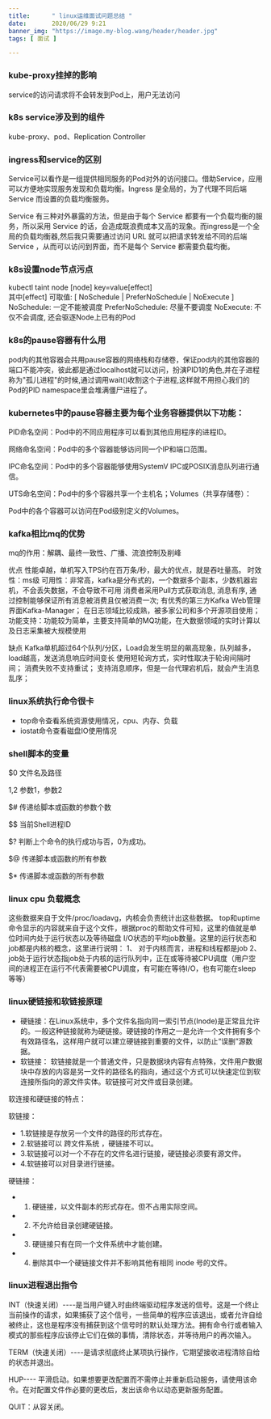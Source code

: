 ```yaml
---
title:      " linux运维面试问题总结 "
date:       2020/06/29 9:21
banner_img: "https://image.my-blog.wang/header/header.jpg"
tags: [ 面试 ]

---
```


### kube-proxy挂掉的影响

service的访问请求将不会转发到Pod上，用户无法访问

### k8s service涉及到的组件

kube-proxy、pod、Replication Controller

### ingress和service的区别

Service可以看作是一组提供相同服务的Pod对外的访问接口。借助Service，应用可以方便地实现服务发现和负载均衡。Ingress 是全局的，为了代理不同后端 Service 而设置的负载均衡服务。

Service 有三种对外暴露的方法，但是由于每个 Service 都要有一个负载均衡的服务，所以采用 Service 的话，会造成既浪费成本又高的现象。而ingress是一个全局的负载均衡器,然后我只需要通过访问 URL 就可以把请求转发给不同的后端 Service ，从而可以访问到界面，而不是每个 Service 都需要负载均衡。
### k8s设置node节点污点
kubectl taint node [node] key=value[effect]   
     其中[effect] 可取值: [ NoSchedule | PreferNoSchedule | NoExecute ]
      NoSchedule: 一定不能被调度
      PreferNoSchedule: 尽量不要调度
      NoExecute: 不仅不会调度, 还会驱逐Node上已有的Pod

### k8s的pause容器有什么用

pod内的其他容器会共用pause容器的网络栈和存储卷，保证pod内的其他容器的端口不能冲突，彼此都是通过localhost就可以访问，扮演PID1的角色,并在子进程称为"孤儿进程"的时候,通过调用wait()收割这个子进程,这样就不用担心我们的Pod的PID namespace里会堆满僵尸进程了。

### kubernetes中的pause容器主要为每个业务容器提供以下功能：

PID命名空间：Pod中的不同应用程序可以看到其他应用程序的进程ID。

网络命名空间：Pod中的多个容器能够访问同一个IP和端口范围。

IPC命名空间：Pod中的多个容器能够使用SystemV IPC或POSIX消息队列进行通信。

UTS命名空间：Pod中的多个容器共享一个主机名；Volumes（共享存储卷）：

Pod中的各个容器可以访问在Pod级别定义的Volumes。

### kafka相比mq的优势

mq的作用：解耦、最终一致性、广播、流浪控制及削峰

优点
 性能卓越，单机写入TPS约在百万条/秒，最大的优点，就是吞吐量高。
 时效性：ms级
 可用性：非常高，kafka是分布式的，一个数据多个副本，少数机器宕机，不会丢失数据，不会导致不可用
 消费者采用Pull方式获取消息, 消息有序, 通过控制能够保证所有消息被消费且仅被消费一次;
 有优秀的第三方Kafka Web管理界面Kafka-Manager；
 在日志领域比较成熟，被多家公司和多个开源项目使用；
 功能支持：功能较为简单，主要支持简单的MQ功能，在大数据领域的实时计算以及日志采集被大规模使用

缺点
 Kafka单机超过64个队列/分区，Load会发生明显的飙高现象，队列越多，load越高，发送消息响应时间变长
 使用短轮询方式，实时性取决于轮询间隔时间；
 消费失败不支持重试；
 支持消息顺序，但是一台代理宕机后，就会产生消息乱序；

### linux系统执行命令很卡

- top命令查看系统资源使用情况，cpu、内存、负载
- iostat命令查看磁盘IO使用情况

### shell脚本的变量

$0  文件名及路径

$1,$2  参数1，参数2

$#  传递给脚本或函数的参数个数

$$  当前Shell进程ID

$?  判断上个命令的执行成功与否，0为成功。

$@  传递脚本或函数的所有参数

$*  传递脚本或函数的所有参数

### linux cpu 负载概念

这些数据来自于文件/proc/loadavg，内核会负责统计出这些数据。
top和uptime命令显示的内容就来自于这个文件，根据proc的帮助文件可知，这里的值就是单位时间内处于运行状态以及等待磁盘 I/O状态的平均job数量。这里的运行状态和job都是内核的概念，这里进行说明：
1、 对于内核而言，进程和线程都是job
2、 job处于运行状态指job处于内核的运行队列中，正在或等待被CPU调度（用户空间的进程正在运行不代表需要被CPU调度，有可能在等待I/O，也有可能在sleep等等）

### linux硬链接和软链接原理

- 硬链接：在Linux系统中，多个文件名指向同一索引节点(Inode)是正常且允许的。一般这种链接就称为硬链接。硬链接的作用之一是允许一个文件拥有多个有效路径名，这样用户就可以建立硬链接到重要的文件，以防止“误删”源数据。
- 软链接： 软链接就是一个普通文件，只是数据块内容有点特殊，文件用户数据块中存放的内容是另一文件的路径名的指向，通过这个方式可以快速定位到软连接所指向的源文件实体。软链接可对文件或目录创建。

软连接和硬链接的特点：

软链接：

- 1.软链接是存放另一个文件的路径的形式存在。
- 2.软链接可以 跨文件系统 ，硬链接不可以。
- 3.软链接可以对一个不存在的文件名进行链接，硬链接必须要有源文件。
- 4.软链接可以对目录进行链接。

硬链接：

- 1. 硬链接，以文件副本的形式存在。但不占用实际空间。
- 2. 不允许给目录创建硬链接。
- 3. 硬链接只有在同一个文件系统中才能创建。
- 4. 删除其中一个硬链接文件并不影响其他有相同 inode 号的文件。

### linux进程退出指令

 INT（快速关闭）----是当用户键入<Control-C>时由终端驱动程序发送的信号。这是一个终止当前操作的请求，如果捕获了这个信号，一些简单的程序应该退出，或者允许自给被终止，这也是程序没有捕获到这个信号时的默认处理方法。拥有命令行或者输入模式的那些程序应该停止它们在做的事情，清除状态，并等待用户的再次输入。

  TERM（快速关闭）----是请求彻底终止某项执行操作，它期望接收进程清除自给的状态并退出。

  HUP---- 平滑启动。如果想要更改配置而不需停止并重新启动服务，请使用该命令。在对配置文件作必要的更改后，发出该命令以动态更新服务配置。

  QUIT：从容关闭。


